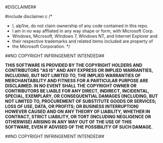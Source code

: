 #DISCLAIMER#

  #include disclaimer.c
  /*
   * I, alp1ne, do not claim ownership of any code contained in this repo.
   * I am in no way affliated in any way shape or form, with Microsoft Corp.
   * Windows, Microsoft, WIndows 7, Windows NT, and Internet Explorer and
   * their respective trademarks and related items included are property of
   * the Microsoft Corporation.
   */
   
##NO COPYRIGHT INFRINGEMENT INTENDED##

**THIS SOFTWARE IS PROVIDED BY THE COPYRIGHT HOLDERS AND CONTRIBUTORS**
**"AS IS" AND ANY EXPRESS OR IMPLIED WARRANTIES, INCLUDING, BUT NOT**
**LIMITED TO, THE IMPLIED WARRANTIES OF MERCHANTABILITY AND FITNESS**
**FOR A PARTICULAR PURPOSE ARE DISCLAIMED. IN NO EVENT SHALL THE**
**COPYRIGHT OWNER OR CONTRIBUTORS BE LIABLE FOR ANY DIRECT, INDIRECT,**
**INCIDENTAL, SPECIAL, EXEMPLARY, OR CONSEQUENTIAL DAMAGES (INCLUDING,**
**BUT NOT LIMITED TO, PROCUREMENT OF SUBSTITUTE GOODS OR SERVICES;**
**LOSS OF USE, DATA, OR PROFITS; OR BUSINESS INTERRUPTION) HOWEVER**
**CAUSED AND ON ANY THEORY OF LIABILITY, WHETHER IN CONTRACT, STRICT**
**LIABILITY, OR TORT (INCLUDING NEGLIGENCE OR OTHERWISE) ARISING IN**
**ANY WAY OUT OF THE USE OF THIS SOFTWARE, EVEN IF ADVISED OF THE**
**POSSIBILITY OF SUCH DAMAGE.**

##NO COPYRIGHT INFRINGEMENT INTENDED##
